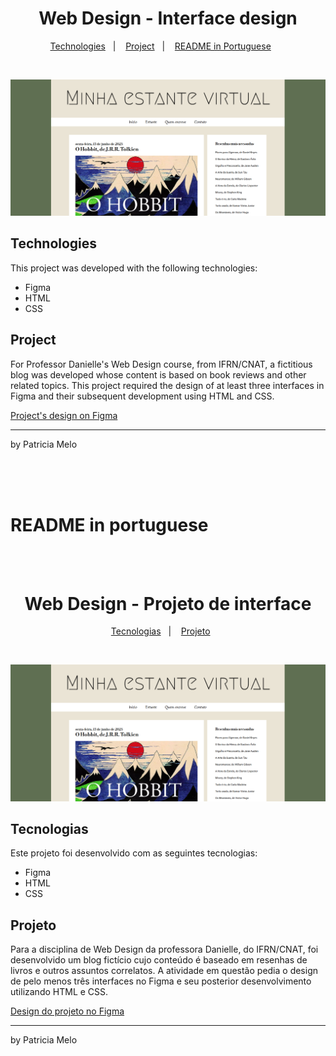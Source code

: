 <h1 align="center"> Web Design - Interface design </h1>

<p align="center">
  <a href="#technologies">Technologies</a>&nbsp;&nbsp;&nbsp;|&nbsp;&nbsp;&nbsp;
  <a href="#project">Project</a>&nbsp;&nbsp;&nbsp;|&nbsp;&nbsp;&nbsp;
  <a href="#readme-in-portuguese">README in Portuguese</a>&nbsp;&nbsp;&nbsp;&nbsp;&nbsp;&nbsp;
</p>

<br>

![Imagem prévia](/imgs/preview.png)


## Technologies

This project was developed with the following technologies:

- Figma
- HTML
- CSS

## Project

For Professor Danielle's Web Design course, from IFRN/CNAT, a fictitious blog was developed whose content is based on book reviews and other related topics. This project required the design of at least three interfaces in Figma and their subsequent development using HTML and CSS.

<a href="(https://www.figma.com/design/nq1RGbOkugJ7fe4gySD2gS/projeto_interface?node-id=0-1&p=f&t=OVGOtNoHheuzNyyB-0)">Project's design on Figma</a>

---

by Patricia Melo

<br>
<br>
<br>

# README in portuguese

<br>
<br>

<h1 align="center"> Web Design - Projeto de interface </h1>

<p align="center">
  <a href="#tecnologias">Tecnologias</a>&nbsp;&nbsp;&nbsp;|&nbsp;&nbsp;&nbsp;
  <a href="#projeto">Projeto</a>&nbsp;&nbsp;&nbsp;&nbsp;&nbsp;&nbsp;
</p>

<br>

![Imagem prévia](/imgs/preview.png)

## Tecnologias

Este projeto foi desenvolvido com as seguintes tecnologias:

- Figma
- HTML
- CSS

## Projeto

Para a disciplina de Web Design da professora Danielle, do IFRN/CNAT, foi desenvolvido um blog fictício cujo conteúdo é baseado em resenhas de livros e outros assuntos correlatos. A atividade em questão pedia o design de pelo menos três interfaces no Figma e seu posterior desenvolvimento utilizando HTML e CSS. 

<a href="(https://www.figma.com/design/nq1RGbOkugJ7fe4gySD2gS/projeto_interface?node-id=0-1&p=f&t=OVGOtNoHheuzNyyB-0)">Design do projeto no Figma</a>

---

by Patricia Melo